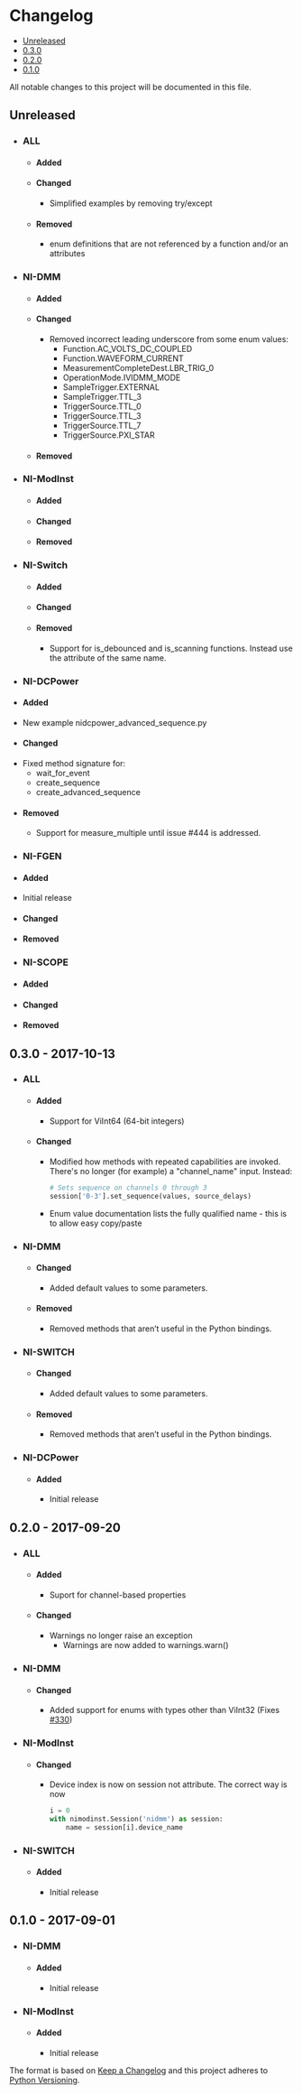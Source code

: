 # Changelog

* [Unreleased](#unreleased)
* [0.3.0](#030---2017-10-13)
* [0.2.0](#020---2017-09-20)
* [0.1.0](#010---2017-09-01)

All notable changes to this project will be documented in this file.

## Unreleased
* ### ALL
  * #### Added
  * #### Changed
    * Simplified examples by removing try/except
  * #### Removed
    * enum definitions that are not referenced by a function and/or an attributes
* ### NI-DMM
  * #### Added
  * #### Changed
    * Removed incorrect leading underscore from some enum values:
      * Function.AC_VOLTS_DC_COUPLED
      * Function.WAVEFORM_CURRENT
      * MeasurementCompleteDest.LBR_TRIG_0
      * OperationMode.IVIDMM_MODE
      * SampleTrigger.EXTERNAL
      * SampleTrigger.TTL_3
      * TriggerSource.TTL_0
      * TriggerSource.TTL_3
      * TriggerSource.TTL_7
      * TriggerSource.PXI_STAR
  * #### Removed
* ### NI-ModInst
  * #### Added
  * #### Changed
  * #### Removed
* ### NI-Switch
  * #### Added
  * #### Changed
  * #### Removed
    * Support for is_debounced and is_scanning functions. Instead use the attribute of the same name.
* ### NI-DCPower
 * #### Added
  * New example nidcpower_advanced_sequence.py
 * #### Changed
  * Fixed method signature for:
    * wait_for_event
    * create_sequence
    * create_advanced_sequence
 * #### Removed
   * Support for measure_multiple until issue #444 is addressed.
* ### NI-FGEN
 * #### Added
  * Initial release
 * #### Changed
 * #### Removed
* ### NI-SCOPE
 * #### Added
 * #### Changed
 * #### Removed

## 0.3.0 - 2017-10-13
* ### ALL
  * #### Added
    * Support for ViInt64 (64-bit integers)
  * #### Changed
    * Modified how methods with repeated capabilities are invoked. There's no longer (for example) a "channel_name" input. Instead:
      ```python
      # Sets sequence on channels 0 through 3
      session['0-3'].set_sequence(values, source_delays)
      ```
    * Enum value documentation lists the fully qualified name - this is to allow easy copy/paste
* ### NI-DMM
  * #### Changed
    * Added default values to some parameters.
  * #### Removed
    * Removed methods that aren’t useful in the Python bindings.
* ### NI-SWITCH
  * #### Changed
    * Added default values to some parameters.
  * #### Removed
    * Removed methods that aren’t useful in the Python bindings.
* ### NI-DCPower
  * #### Added
    * Initial release

## 0.2.0 - 2017-09-20
* ### ALL
  * #### Added
    * Suport for channel-based properties
  * #### Changed
    * Warnings no longer raise an exception
      * Warnings are now added to warnings.warn()
* ### NI-DMM
  * #### Changed
    * Added support for enums with types other than ViInt32 (Fixes [#330](https://github.com/ni/nimi-python/issues/330))
* ### NI-ModInst
  * #### Changed
    * Device index is now on session not attribute. The correct way is now
      ```python
      i = 0
      with nimodinst.Session('nidmm') as session:
          name = session[i].device_name
      ```
* ### NI-SWITCH
  * #### Added
    * Initial release

## 0.1.0 - 2017-09-01
* ### NI-DMM
  * #### Added
    * Initial release
* ### NI-ModInst
  * #### Added
    * Initial release

The format is based on [Keep a Changelog](http://keepachangelog.com/en/1.0.0/)
and this project adheres to [Python Versioning](http://legacy.python.org/dev/peps/pep-0396/).

<!--
## [Unreleased]
* ### ALL
  * #### Added
  * #### Changed
  * #### Removed
* ### NI-DMM
  * #### Added
  * #### Changed
  * #### Removed
* ### NI-ModInst
  * #### Added
  * #### Changed
  * #### Removed
* ### NI-Switch
  * #### Added
  * #### Changed
  * #### Removed
* ### NI-DCPower
  * #### Added
  * #### Changed
  * #### Removed
* ### NI-FGEN
  * #### Added
  * #### Changed
  * #### Removed
* ### NI-SCOPE
  * #### Added
  * #### Changed
  * #### Removed
-->

